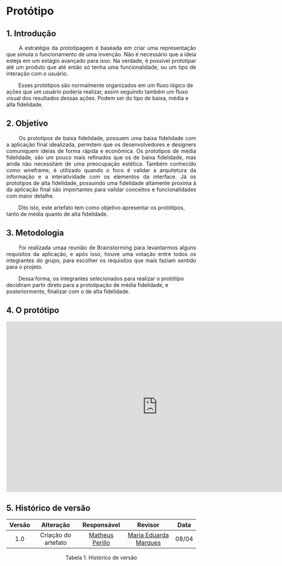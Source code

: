 # **Protótipo**

## **1. Introdução**

<p align="justify">
&emsp;&emsp;
A estratégia da prototipagem é baseada em criar uma representação que simula o funcionamento de uma invenção. Não é necessário que a ideia esteja em um estágio avançado para isso. Na verdade, é possível prototipar até um produto que até então só tenha uma funcionalidade, ou um tipo de interação com o usuário.

&emsp;&emsp;
Esses protótipos são normalmente organizados em um fluxo lógico de ações que um usuário poderia realizar, assim seguindo também um fluxo visual dos resultados dessas ações. Podem ser do tipo de baixa, média e alta fidelidade.

</p>

## **2. Objetivo**

<p align="justify">
&emsp;&emsp;
Os prototipos de baixa fidelidade, possuem uma baixa fidelidade com a aplicação final idealizada, permitem que os desenvolvedores e designers comuniquem ideias de forma rápida e econômica. Os prototipos de média fidelidade, são um pouco mais refinados que os de baixa fidelidade, mas ainda não necessitam de uma preocupação estética. Também conhecido como wireframe, é utilizado quando o foco é validar a arquitetura da informação e a interatividade com os elementos da interface. Já os prototipos de alta fidelidade, possuindo uma fidelidade altamente proxima á da aplicação final são importantes para validar conceitos e funcionalidades com maior detalhe.

&emsp;&emsp;
Dito isto, este artefato tem como objetivo apresentar os protótipos, tanto de média quanto de alta fidelidade.

</p>

## **3. Metodologia**

<p align="justify">
&emsp;&emsp;
Foi realizada umaa reunião de Brainstorming para levantarmos alguns requisitos da aplicação, e após isso, houve uma votação entre todos os integrantes do grupo, para escolher os requisitos que mais faziam sentido para o projeto.

&emsp;&emsp;
Dessa forma, os integrantes selecionados para realizar o protótipo decidiram partir direto para a prototipação de média fidelidade, e posteriormente, finalizar com o de alta fidelidade.

</p>

## **4. O protótipo**

<iframe style="border: 1px solid rgba(0, 0, 0, 0.1);" width="800" height="450" src="https://www.figma.com/embed?embed_host=share&url=https%3A%2F%2Fwww.figma.com%2Ffile%2FDKVd7l0ODRA7lo3IimjKrS%2Fprototipo%3Ftype%3Ddesign%26node-id%3D0%253A1%26mode%3Ddesign%26t%3D082sdYIDdTA2eMmm-1" allowfullscreen></iframe>

## **5. Histórico de versão**

| Versão |      Alteração      |                      Responsável                       |                           Revisor                           | Data  |
| :----: | :-----------------: | :----------------------------------------------------: | :---------------------------------------------------------: | :---: |
|  1.0   | Criação do artefato | [ Matheus Perillo ](https://github.com/MatheusPerillo) | [Maria Eduarda Marques](https://github.com/eduardasmarques) | 08/04 |

<p align="center">Tabela 1. Histórico de versão </p>
